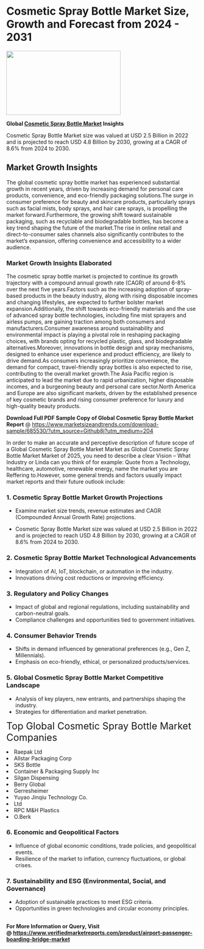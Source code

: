 <H1>Cosmetic Spray Bottle Market Size, Growth and Forecast from 2024 - 2031</H1><img class="aligncenter size-medium wp-image-584254" src="https://thirdeyenews.in/wp-content/uploads/2024/09/Global-Market-Research-300x168.jpeg" alt="" width="300" height="168" /><p><strong>Global&nbsp;<a href="https://www.marketsizeandtrends.com/download-sample/685530/?utm_source=Github8j?utm_medium=204">Cosmetic Spray Bottle Market</a> Insights</strong></p><p>Cosmetic Spray Bottle Market size was valued at USD 2.5 Billion in 2022 and is projected to reach USD 4.8 Billion by 2030, growing at a CAGR of 8.6% from 2024 to 2030.</p><p><h2>Market Growth Insights</h2> The global cosmetic spray bottle market has experienced substantial growth in recent years, driven by increasing demand for personal care products, convenience, and eco-friendly packaging solutions.The surge in consumer preference for beauty and skincare products, particularly sprays such as facial mists, body sprays, and hair care sprays, is propelling the market forward.Furthermore, the growing shift toward sustainable packaging, such as recyclable and biodegradable bottles, has become a key trend shaping the future of the market.The rise in online retail and direct-to-consumer sales channels also significantly contributes to the market’s expansion, offering convenience and accessibility to a wider audience. <h3>Market Growth Insights Elaborated</h3> The cosmetic spray bottle market is projected to continue its growth trajectory with a compound annual growth rate (CAGR) of around 6-8% over the next five years.Factors such as the increasing adoption of spray-based products in the beauty industry, along with rising disposable incomes and changing lifestyles, are expected to further bolster market expansion.Additionally, the shift towards eco-friendly materials and the use of advanced spray bottle technologies, including fine mist sprayers and airless pumps, are gaining traction among both consumers and manufacturers.Consumer awareness around sustainability and environmental impact is playing a pivotal role in reshaping packaging choices, with brands opting for recycled plastic, glass, and biodegradable alternatives.Moreover, innovations in bottle design and spray mechanisms, designed to enhance user experience and product efficiency, are likely to drive demand.As consumers increasingly prioritize convenience, the demand for compact, travel-friendly spray bottles is also expected to rise, contributing to the overall market growth.The Asia Pacific region is anticipated to lead the market due to rapid urbanization, higher disposable incomes, and a burgeoning beauty and personal care sector.North America and Europe are also significant markets, driven by the established presence of key cosmetic brands and rising consumer preference for luxury and high-quality beauty products.</p><p><span class=""><strong>Download Full PDF Sample Copy of Global Cosmetic Spray Bottle Market Report</strong> @ <a href="https://www.marketsizeandtrends.com/download-sample/685530/?utm_source=Github8j?utm_medium=204" target="_blank">https://www.marketsizeandtrends.com/download-sample/685530/?utm_source=Github8j?utm_medium=204</a></span></p><p>In order to make an accurate and perceptive description of future scope of a Global&nbsp;Cosmetic Spray Bottle Market Market as Global&nbsp;Cosmetic Spray Bottle Market Market of 2025, you need to describe a clear Vision &ndash; What Industry or Linda can you think of for example: Quote from a Technology, healthcare, automotive, renewable energy, name the market you are Reffering to.However, some general trends and factors usually impact market reports and their future outlook include:</p><h3>1.&nbsp;<strong>Cosmetic Spray Bottle Market Growth Projections</strong></h3><ul><li>Examine market size trends, revenue estimates and CAGR (Compounded Annual Growth Rate) projections.</li><li><p>Cosmetic Spray Bottle Market size was valued at USD 2.5 Billion in 2022 and is projected to reach USD 4.8 Billion by 2030, growing at a CAGR of 8.6% from 2024 to 2030.</p></li></ul><h3>2.&nbsp;<strong>Cosmetic Spray Bottle Market Technological Advancements</strong></h3><ul><li>Integration of AI, IoT, blockchain, or automation in the industry.</li><li>Innovations driving cost reductions or improving efficiency.</li></ul><h3>3.&nbsp;<strong>Regulatory and Policy Changes</strong></h3><ul><li>Impact of global and regional regulations, including sustainability and carbon-neutral goals.</li><li>Compliance challenges and opportunities tied to government initiatives.</li></ul><h3>4.&nbsp;<strong>Consumer Behavior Trends</strong></h3><ul><li>Shifts in demand influenced by generational preferences (e.g., Gen Z, Millennials).</li><li>Emphasis on eco-friendly, ethical, or personalized products/services.</li></ul><h3>5.&nbsp;<strong>Global Cosmetic Spray Bottle Market Competitive Landscape</strong></h3><ul><li>Analysis of key players, new entrants, and partnerships shaping the industry.</li><li>Strategies for differentiation and market penetration.</li></ul><p data-pm-slice="1 1 []"><span style="color: inherit; font-family: inherit; font-size: 25px;">Top Global Cosmetic Spray Bottle Market Companies</span></p><div class="" data-test-id=""><p><li>Raepak Ltd</li><li> Allstar Packaging Corp</li><li> SKS Bottle</li><li> Container & Packaging Supply Inc</li><li> Silgan Dispensing</li><li> Berry Global</li><li> Gerresheimer</li><li> Yuyao Jinqiu Technology Co.</li><li> Ltd</li><li> RPC M&H Plastics</li><li> O.Berk</li></p></div><h3>6.&nbsp;<strong>Economic and Geopolitical Factors</strong></h3><ul><li>Influence of global economic conditions, trade policies, and geopolitical events.</li><li>Resilience of the market to inflation, currency fluctuations, or global crises.</li></ul><h3>7.&nbsp;<strong>Sustainability and ESG (Environmental, Social, and Governance)</strong></h3><ul><li>Adoption of sustainable practices to meet ESG criteria.</li><li>Opportunities in green technologies and circular economy principles.</li></ul><h2><strong style="font-size: 14px;">For More Information or Query, Visit @&nbsp;</strong><a style="background-color: #ffffff; font-size: 14px;" href="https://www.marketsizeandtrends.com/report/cosmetic-spray-bottle-market/" target="_blank">https://www.verifiedmarketreports.com/product/airport-passenger-boarding-bridge-market</a></h2>